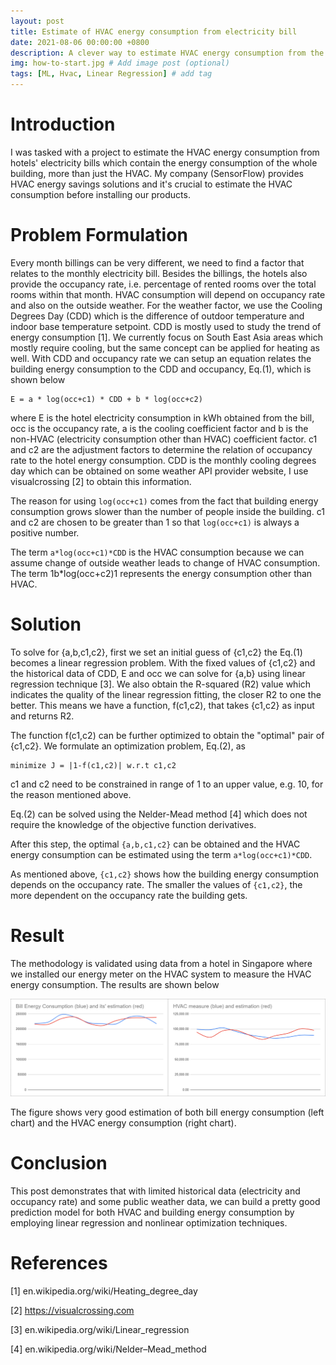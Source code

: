 ```yaml
---
layout: post
title: Estimate of HVAC energy consumption from electricity bill
date: 2021-08-06 00:00:00 +0800
description: A clever way to estimate HVAC energy consumption from the building electricity bill. # Add post description (optional)
img: how-to-start.jpg # Add image post (optional)
tags: [ML, Hvac, Linear Regression] # add tag
---
```

# Introduction

I was tasked with a project to estimate the HVAC energy consumption from hotels' electricity bills which contain the energy consumption of the whole building, more than just the HVAC. My company (SensorFlow) provides HVAC energy savings solutions and it's crucial to estimate the HVAC consumption before installing our products.

# Problem Formulation 
Every month billings can be very different, we need to find a factor that relates to the monthly electricity bill. Besides the billings, the hotels also provide the occupancy rate, i.e. percentage of rented rooms over the total rooms within that month. HVAC consumption will depend on occupancy rate and also on the outside weather. For the weather factor, we use the Cooling Degrees Day (CDD) which is the difference of outdoor temperature and indoor base temperature setpoint. CDD is mostly used to study the trend of energy consumption [1]. We currently focus on South East Asia areas which mostly require cooling, but the same concept can be applied for heating as well. With CDD and occupancy rate we can setup an equation relates the building energy consumption to the CDD and occupancy, Eq.(1), which is shown below
```
E = a * log(occ+c1) * CDD + b * log(occ+c2)
```
where E is the hotel electricity consumption in kWh obtained from the bill, occ is the occupancy rate, a is the cooling coefficient factor and b is the non-HVAC (electricity consumption other than HVAC) coefficient factor. c1 and c2 are the adjustment factors to determine the relation of occupancy rate to the hotel energy consumption. CDD is the monthly cooling degrees day which can be obtained on some weather API provider website, I use visualcrossing [2] to obtain this information.

The reason for using `log(occ+c1)` comes from the fact that building energy consumption grows slower than the number of people inside the building. c1 and c2 are chosen to be greater than 1 so that `log(occ+c1)` is always a positive number.

The term `a*log(occ+c1)*CDD` is the HVAC consumption because we can assume change of outside weather leads to change of HVAC consumption. The term 1b*log(occ+c2)1 represents the energy consumption other than HVAC.

# Solution
To solve for {a,b,c1,c2}, first we set an initial guess of {c1,c2} the Eq.(1) becomes a linear regression problem. With the fixed values of {c1,c2} and the historical data of CDD, E and occ we can solve for {a,b} using linear regression technique [3]. We also obtain the R-squared (R2) value which indicates the quality of the linear regression fitting, the closer R2 to one the better. This means we have a function, f(c1,c2), that takes {c1,c2} as input and returns R2.

The function f(c1,c2) can be further optimized to obtain the "optimal" pair of {c1,c2}. We formulate an optimization problem, Eq.(2), as

```
minimize J = |1-f(c1,c2)| w.r.t c1,c2
```
c1 and c2 need to be constrained in range of 1 to an upper value, e.g. 10, for the reason mentioned above.

Eq.(2) can be solved using the Nelder-Mead method [4] which does not require the knowledge of the objective function derivatives.

After this step, the optimal `{a,b,c1,c2}` can be obtained and the HVAC energy consumption can be estimated using the term `a*log(occ+c1)*CDD`.

As mentioned above, `{c1,c2}` shows how the building energy consumption depends on the occupancy rate. The smaller the values of `{c1,c2}`, the more dependent on the occupancy rate the building gets.

# Result

The methodology is validated using data from a hotel in Singapore where we installed our energy meter on the HVAC system to measure the HVAC energy consumption. The results are shown below

![the picture](../assets/img/hvac1.png)

The figure shows very good estimation of both bill energy consumption (left chart) and the HVAC energy consumption (right chart).

# Conclusion
This post demonstrates that with limited historical data (electricity and occupancy rate) and some public weather data, we can build a pretty good prediction model for both HVAC and building energy consumption by employing linear regression and nonlinear optimization techniques.

# References
[1] en.wikipedia.org/wiki/Heating_degree_day

[2] https://visualcrossing.com

[3] en.wikipedia.org/wiki/Linear_regression

[4] en.wikipedia.org/wiki/Nelder–Mead_method

